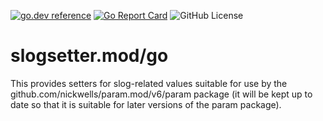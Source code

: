 <!-- Code generated by mkbadge; DO NOT EDIT. START -->
[![go.dev reference](https://img.shields.io/badge/go.dev-reference-green?logo=go)](https://pkg.go.dev/mod/github.com/nickwells/slogsetter.mod)
[![Go Report Card](https://goreportcard.com/badge/github.com/nickwells/slogsetter.mod)](https://goreportcard.com/report/github.com/nickwells/slogsetter.mod)
![GitHub License](https://img.shields.io/github/license/nickwells/slogsetter.mod)
<!-- Code generated by mkbadge; DO NOT EDIT. END -->

# slogsetter.mod/go
This provides setters for slog-related values suitable for use by the
github.com/nickwells/param.mod/v6/param package (it will be kept up to date
so that it is suitable for later versions of the param package).
